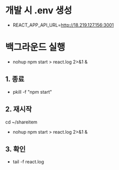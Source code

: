 # 개발 시 .env 생성
 - REACT_APP_API_URL=http://18.219.127.156:3001

# 백그라운드 실행
 - nohup npm start > react.log 2>&1 &

## 1. 종료
- pkill -f "npm start"

## 2. 재시작
cd ~/shareitem
 - nohup npm start > react.log 2>&1 &

## 3. 확인
 - tail -f react.log
